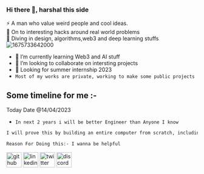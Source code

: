 ### Hi there 👋, harshal this side



⚡️ A man who value weird people and cool ideas. <br>
🏴‍ On to interesting hacks around real world problems <br>
🧠 Diving in design, algorithms,web3 and deep learning stuffs<br>
![1675733642000](https://user-images.githubusercontent.com/92268499/217163110-06bd3af1-1d66-4777-89f8-ceb2d8ff1ce0.jpg)

- 🌱 I’m currently learning Web3 and AI stuff
- 👯 I’m looking to collaborate on intersting projects 
- 🏴‍ Looking for summer internship 2023
- `Most of my works are private, working to make some public projects`

## Some timeline for me :- 
Today Date @14/04/2023

- `In next 2 years i will be better Engineer than Anyone I know`

```bash
I will prove this by building an entire computer from scratch, including both the hardware and software. Currently, I have negative knowledge of hardware.

```
```bash
Reason For Doing this:- I wanna be helpful

```


[<img src='https://cdn.jsdelivr.net/npm/simple-icons@3.0.1/icons/github.svg' alt='github' height='40'>](https://github.com/harrrshall)  [<img src='https://cdn.jsdelivr.net/npm/simple-icons@3.0.1/icons/linkedin.svg' alt='linkedin' height='40'>](https://www.linkedin.com/in/harshalsinghcn/)  [<img src='https://cdn.jsdelivr.net/npm/simple-icons@3.0.1/icons/twitter.svg' alt='twitter' height='40'>](https://twitter.com/@HarshalsinghCN)  [<img src='https://cdn.jsdelivr.net/npm/simple-icons@3.0.1/icons/discord.svg' alt='discord' height='40'>](https://discord.com/channels/@Cyber_novas#8572)  
